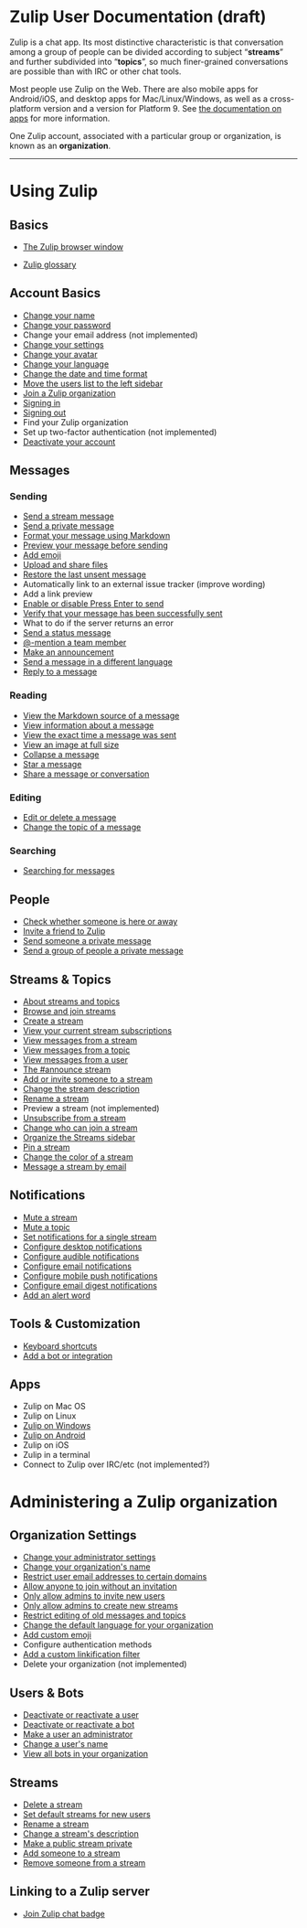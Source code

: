 # Zulip User Documentation (draft)

Zulip is a chat app. Its most distinctive characteristic is that
conversation among a group of people can be divided according to
subject “**streams**” and further subdivided into “**topics**”, so
much finer-grained conversations are possible than with IRC or other
chat tools.

Most people use Zulip on the Web. There are also mobile apps for
Android/iOS, and desktop apps for Mac/Linux/Windows, as well as a
cross-platform version and a version for Platform 9. See
[the documentation on apps](/apps) for more information.

One Zulip account, associated with a particular group or organization, is known
as an **organization**.

---

# Using Zulip
## Basics
* [The Zulip browser window](/help/the-zulip-browser-window)
- [Zulip glossary](/help/zulip-glossary)
## Account Basics
* [Change your name](/help/change-your-name)
* [Change your password](/help/change-your-password)
* Change your email address (not implemented)
* [Change your settings](/help/edit-settings)
* [Change your avatar](/help/change-your-avatar)
* [Change your language](/help/change-your-language)
* [Change the date and time format](/help/change-the-date-and-time-format)
* [Move the users list to the left sidebar](/help/move-the-users-list-to-the-left-sidebar)
* [Join a Zulip organization](/help/join-a-zulip-organization)
* [Signing in](/help/signing-in)
* [Signing out](/help/signing-out)
* Find your Zulip organization
* Set up two-factor authentication (not implemented)
* [Deactivate your account](/help/deactivate-your-account)

## Messages
### Sending
* [Send a stream message](/help/send-a-stream-message)
* [Send a private message](/help/send-a-private-message)
* [Format your message using Markdown](/help/format-your-message-using-markdown)
* [Preview your message before sending](/help/preview-your-message-before-sending)
* [Add emoji](/help/add-emoji)
* [Upload and share files](/help/upload-and-share-files)
* [Restore the last unsent message](/help/restore-the-last-unsent-message)
* Automatically link to an external issue tracker (improve wording)
* Add a link preview
* [Enable or disable Press Enter to send](/help/enable-or-disable-pressing-enter-to-send)
* [Verify that your message has been successfully sent](/help/verify-that-your-message-has-been-successfully-sent)
* What to do if the server returns an error
* [Send a status message](/help/send-a-status-message)
* [@-mention a team member](/help/at-mention-a-team-member)
* [Make an announcement](/help/make-an-announcement)
* [Send a message in a different language](/help/send-a-message-in-a-different-language)
* [Reply to a message](/help/reply-to-a-message)
### Reading
* [View the Markdown source of a message](/help/view-the-markdown-source-of-a-message)
* [View information about a message](/help/view-information-about-a-message)
* [View the exact time a message was sent](/help/view-the-exact-time-a-message-was-sent)
* [View an image at full size](/help/view-an-image-at-full-size)
* [Collapse a message](/help/collapse-a-message)
* [Star a message](/help/star-a-message)
* [Share a message or conversation](/help/share-a-message-or-conversation)
### Editing
* [Edit or delete a message](/help/edit-or-delete-a-message)
* [Change the topic of a message](/help/change-the-topic-of-a-message)
### Searching
* [Searching for messages](/help/searching-for-messages)

## People
* [Check whether someone is here or away](/help/check-whether-someone-is-here-or-away)
* [Invite a friend to Zulip](/help/invite-a-friend-to-zulip)
* [Send someone a private message](/help/send-someone-a-private-message)
* [Send a group of people a private message](/help/send-a-group-of-people-a-private-message)

## Streams & Topics
* [About streams and topics](/help/about-streams-and-topics)
* [Browse and join streams](/help/browse-and-join-streams)
* [Create a stream](/help/create-a-stream)
* [View your current stream subscriptions](/help/browse-and-join-streams#browse-streams)
* [View messages from a stream](/help/view-messages-from-a-stream)
* [View messages from a topic](/help/view-messages-from-a-topic)
* [View messages from a user](/help/view-messages-from-a-user)
* [The #announce stream](/help/the-announce-stream)
* [Add or invite someone to a stream](/help/add-or-invite-someone-to-a-stream)
* [Change the stream description](/help/change-the-stream-description)
* [Rename a stream](/help/rename-a-stream)
* Preview a stream (not implemented)
* [Unsubscribe from a stream](/help/unsubscribe-from-a-stream)
* [Change who can join a stream](/help/change-who-can-join-a-stream)
* [Organize the Streams sidebar](/help/organize-the-streams-sidebar)
* [Pin a stream](/help/pin-a-stream)
* [Change the color of a stream](/help/change-the-color-of-a-stream)
* [Message a stream by email](/help/message-a-stream-by-email)

## Notifications
* [Mute a stream](/help/mute-a-stream)
* [Mute a topic](/help/mute-a-topic)
* [Set notifications for a single stream](/help/set-notifications-for-a-single-stream)
* [Configure desktop notifications](/help/configure-desktop-notifications)
* [Configure audible notifications](/help/configure-audible-notifications)
* [Configure email notifications](/help/configure-email-notifications)
* [Configure mobile push notifications](/help/configure-mobile-notifications)
* [Configure email digest notifications](/help/configure-email-digest-notifications)
* [Add an alert word](/help/alert-words)

## Tools & Customization
* [Keyboard shortcuts](/help/keyboard-shortcuts)
* [Add a bot or integration](/help/add-a-bot-or-integration)

## Apps
* Zulip on Mac OS
* Zulip on Linux
* [Zulip on Windows](/help/zulip-on-windows)
* [Zulip on Android](/help/zulip-on-android)
* Zulip on iOS
* Zulip in a terminal
* Connect to Zulip over IRC/etc (not implemented?)

# Administering a Zulip organization

## Organization Settings
* [Change your administrator settings](/help/edit-administrator-settings)
* [Change your organization's name](/help/change-your-organizations-name)
* [Restrict user email addresses to certain domains](/help/restrict-user-email-addresses-to-certain-domains)
* [Allow anyone to join without an invitation](/help/allow-anyone-to-join-without-an-invitation)
* [Only allow admins to invite new users](/help/only-allow-admins-to-invite-new-users)
* [Only allow admins to create new streams](/help/only-allow-admins-to-create-new-streams-feature)
* [Restrict editing of old messages and topics](/help/restrict-editing-of-old-messages-and-topics)
* [Change the default language for your organization](/help/change-the-default-language-for-your-organization)
* [Add custom emoji](/help/add-custom-emoji)
* Configure authentication methods
* [Add a custom linkification filter](/help/add-a-custom-linkification-filter)
* Delete your organization (not implemented)

## Users & Bots
* [Deactivate or reactivate a user](/help/deactivate-or-reactivate-a-user)
* [Deactivate or reactivate a bot](/help/deactivate-or-reactivate-a-bot)
* [Make a user an administrator](/help/make-a-user-an-administrator)
* [Change a user's name](/help/change-a-users-name)
* [View all bots in your organization](/help/view-all-bots-in-your-organization)

## Streams
* [Delete a stream](/help/delete-a-stream)
* [Set default streams for new users](/help/set-default-streams-for-new-users)
* [Rename a stream](/help/rename-a-stream)
* [Change a stream's description](/help/change-the-stream-description)
* [Make a public stream private](/help/change-who-can-join-a-stream#make-a-public-stream-private)
* [Add someone to a stream](/help/add-or-invite-someone-to-a-stream)
* [Remove someone from a stream](/help/remove-someone-from-a-stream)

## Linking to a Zulip server
* [Join Zulip chat badge](/help/chat-with-zulip-button)
